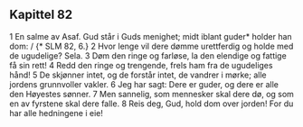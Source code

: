 ## Kapittel 82

1 En salme av Asaf. Gud står i Guds menighet; midt iblant guder* holder han dom: / {* SLM 82, 6.}
2 Hvor lenge vil dere dømme urettferdig og holde med de ugudelige? Sela.
3 Døm den ringe og farløse, la den elendige og fattige få sin rett!
4 Redd den ringe og trengende, frels ham fra de ugudeliges hånd!
5 De skjønner intet, og de forstår intet, de vandrer i mørke; alle jordens grunnvoller vakler.
6 Jeg har sagt: Dere er guder, og dere er alle den Høyestes sønner.
7 Men sannelig, som mennesker skal dere dø, og som en av fyrstene skal dere falle.
8 Reis deg, Gud, hold dom over jorden! For du har alle hedningene i eie!
